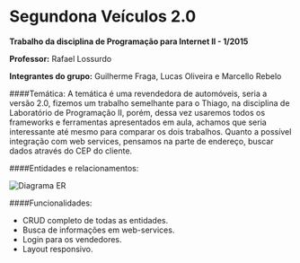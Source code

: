 # **Segundona Veículos 2.0**

**Trabalho da disciplina de Programação para Internet II - 1/2015**

**Professor:** Rafael Lossurdo

**Integrantes do grupo:** Guilherme Fraga, Lucas Oliveira e Marcello Rebelo

####Temática:
A temática é uma revendedora de automóveis, seria a versão 2.0, fizemos um trabalho semelhante para o Thiago, na disciplina de Laboratório de Programação II, porém, dessa vez usaremos todos os frameworks e ferramentas apresentados em aula, achamos que seria interessante até mesmo para comparar os dois trabalhos. Quanto a possível integração com web services, pensamos na parte de endereço, buscar dados através do CEP do cliente.

####Entidades e relacionamentos:

![Diagrama ER](https://raw.github.com/guilhermelf/SegundonaVeiculos2/master/gitimg/ER.png)

####Funcionalidades:
* CRUD completo de todas as entidades.
* Busca de informações em web-services.
* Login para os vendedores.
* Layout responsivo.
